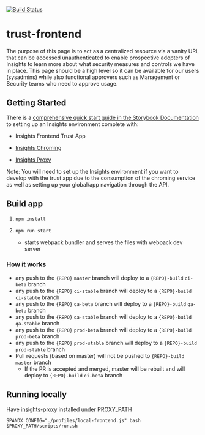 [![Build Status](https://travis-ci.org/RedHatInsights/trust-frontend.svg?branch=master)](https://travis-ci.org/RedHatInsights/trust-frontend)

# trust-frontend

The purpose of this page is to act as a centralized resource via a vanity URL that can be accessed unauthenticated to enable prospective adopters of Insights to learn more about what security measures and controls we have in place. This page should be a high level so it can be available for our users (sysadmins) while also functional approvers such as Management or Security teams who need to approve usage.

## Getting Started

There is a [comprehensive quick start guide in the Storybook Documentation](https://github.com/RedHatInsights/insights-frontend-storybook/blob/master/src/docs/welcome/quickStart/DOC.md) to setting up an Insights environment complete with:

- Insights Frontend Trust App

- [Insights Chroming](https://github.com/RedHatInsights/insights-chrome)
- [Insights Proxy](https://github.com/RedHatInsights/insights-proxy)

Note: You will need to set up the Insights environment if you want to develop with the trust app due to the consumption of the chroming service as well as setting up your global/app navigation through the API.

## Build app

1. ```npm install```

2. ```npm run start```
    - starts webpack bundler and serves the files with webpack dev server

### How it works

- any push to the `{REPO}` `master` branch will deploy to a `{REPO}-build` `ci-beta` branch
- any push to the `{REPO}` `ci-stable` branch will deploy to a `{REPO}-build` `ci-stable` branch
- any push to the `{REPO}` `qa-beta` branch will deploy to a `{REPO}-build` `qa-beta` branch
- any push to the `{REPO}` `qa-stable` branch will deploy to a `{REPO}-build` `qa-stable` branch
- any push to the `{REPO}` `prod-beta` branch will deploy to a `{REPO}-build` `prod-beta` branch
- any push to the `{REPO}` `prod-stable` branch will deploy to a `{REPO}-build` `prod-stable` branch
- Pull requests (based on master) will not be pushed to `{REPO}-build` `master` branch
  - If the PR is accepted and merged, master will be rebuilt and will deploy to `{REPO}-build` `ci-beta` branch


## Running locally
Have [insights-proxy](https://github.com/RedHatInsights/insights-proxy) installed under PROXY_PATH

```shell
SPANDX_CONFIG="./profiles/local-frontend.js" bash $PROXY_PATH/scripts/run.sh
```
